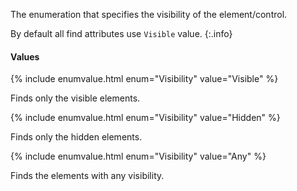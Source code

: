 The enumeration that specifies the visibility of the element/control.

By default all find attributes use `Visible` value.
{:.info}

#### Values

{% include enumvalue.html enum="Visibility" value="Visible" %}

Finds only the visible elements.

{% include enumvalue.html enum="Visibility" value="Hidden" %}

Finds only the hidden elements.

{% include enumvalue.html enum="Visibility" value="Any" %}

Finds the elements with any visibility.